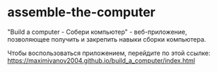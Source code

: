 # assemble-the-computer
"Build a computer - Собери компьютер" - веб-приложение, позволяющее получить и закрепить навыки сборки компьютера.


Чтобы воспользоваться приложением, перейдите по этой ссылке:
https://maximivanov2004.github.io/build_a_computer/index.html
